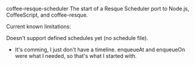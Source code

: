 coffee-resque-scheduler
The start of a Resque Scheduler port to Node.js, CoffeeScript, and coffee-resque.

Current known limitations:

Doesn't support defined schedules yet (no schedule file).
  - It's comming, I just don't have a timeline.
    enqueueAt and enqueueOn were what I needed, so that's 
    what I started with.

